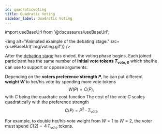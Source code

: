 ```yaml
---
id: quadraticvoting
title: Quadratic Voting
sidebar_label: Quadratic Voting
---
```

import useBaseUrl from '@docusaurus/useBaseUrl';

<link rel="stylesheet" href={useBaseUrl("katex/katex.min.css")} />

<img alt="Animated example of the debating stage." src={useBaseUrl('img/voting.gif')} />

After the [debating stage](rationaldebating.md) has ended, the voting phase begins. 
Each joined participant has the same number of **initial vote tokens $T_{\text{vote},0}$** which
she/he can use to support or oppose arguments.

Depending on the **voters preference strength $P$**, 
he can put different **weight $W$** to her/his vote by spending more vote tokens
$$
W(P)= C(P),
$$
with $C$ being the quadratic cost function
The cost of the vote $C$ scales quadratically with the preference strength
$$
C(P) = P^2 \cdot T_\text{vote}
$$

For example, to double her/his vote weight from $W=1$ to $W=2$, the voter must spend $C(2)=4\,T_\text{vote}$ tokens.
